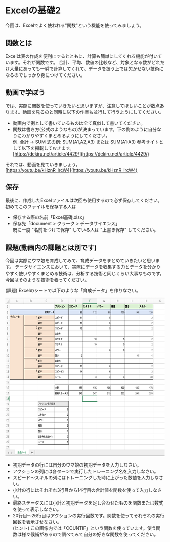 # Excelの基礎2
今回は、Excelでよく使われる"関数"という機能を使ってみましょう。

## 関数とは
Excelは表の作成を便利にするとともに、計算も簡単にしてくれる機能が付いています。それが関数です。
合計、平均、数値の比較など、対象となる数がどれだけ大量にあっても一瞬で計算してくれて、データを扱う上では欠かせない技術になるのでしっかり身につけてください。

## 動画で学ぼう
では、実際に関数を使っていきたいと思いますが、注意してほしいことが数点あります。動画を見るのと同時に以下の作業も並行して行うようにしてください。
- 動画内で例として書いているものは全て真似して書いてください。
- 関数は書き方(公式のようなもの)が決まっています。下の例のように自分なりにわかりやすくまとめるようにしてください。<br>
    例.
      合計 → SUM  式の例: SUM(A1,A2,A3) または SUM(A1:A3)
  参考サイトとして以下を掲載しておきます。<br>
    [https://dekiru.net/article/4429/](https://dekiru.net/article/4429/)

それでは、動画を見ていきましょう。<br>
[https://youtu.be/kHznR_lrcW4](https://youtu.be/kHznR_lrcW4)


## 保存
最後に、作成したExcelファイルは次回も使用するので必ず保存してください。
初めてこのファイルを保存する人は
- 保存する際の名前「Excel基礎.xlsx」
- 保存先「document > クラーク > データサイエンス」<br>
既に一度 "名前をつけて保存" している人は "上書き保存" してください。


## 課題(動画内の課題とは別です)
  今回は実際にウマ娘を育成してみて、育成データをまとめていきたいと思います。
  データサイエンスにおいて、実際にデータを収集する力とデータを分かりやすく使いやすくまとめる技術は、分析する技術と同じくらい大事なものです。今回はそのような技術を養ってください。

  (課題) Excelのシートで以下のような「育成データ」を作りなさい。

<img src="../images/training-data.png" height="500">

- 初期データの行には自分のウマ娘の初期データを入力しなさい。
- アクションの列には各ターンで実行したトレーニング名を入力しなさい。
- スピード〜スキルの列にはトレーニングした時に上がった数値を入力しなさい。
- 小計の行にはそれぞれ3行目から14行目の合計値を関数を使って入力しなさい。
- 最終ステータスには小計と初期データを足し合わせたものを関数または数式を使って表示しなさい。
- 20行目〜26行目はアクションの実行回数です。関数を使ってそれぞれの実行回数を表示させなさい。<br>
  (ヒント)
    この画像内では「COUNTIF」という関数を使っています。使う関数は様々候補があるので調べてみて自分の好きな関数を使ってください。 
